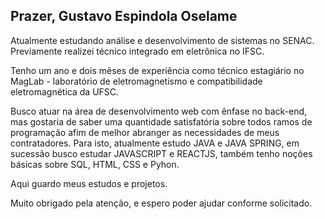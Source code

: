 ## **Prazer, Gustavo Espindola Oselame**

Atualmente estudando análise e desenvolvimento de sistemas no SENAC.
Previamente realizei técnico integrado em eletrônica no IFSC.

Tenho um ano e dois mêses de experiência como técnico estagiário no MagLab - laboratório de eletromagnetismo e compatibilidade eletromagnética da UFSC.

Busco atuar na área de desenvolvimento web com ênfase no back-end, mas gostaria de saber uma quantidade satisfatória sobre todos ramos de programação afim de melhor abranger as necessidades de meus contratadores. Para isto, atualmente estudo JAVA e JAVA SPRING, em sucessão busco estudar JAVASCRIPT e REACTJS, também tenho noções básicas sobre SQL, HTML, CSS e Pyhon.

Aqui guardo meus estudos e projetos.

Muito obrigado pela atenção, e espero poder ajudar conforme solicitado.
